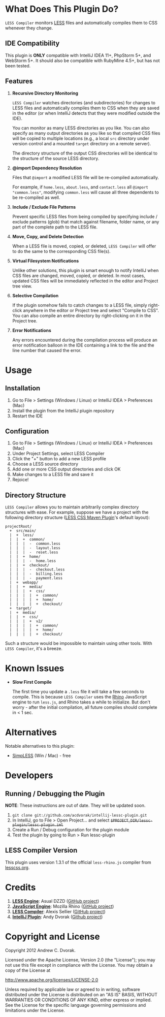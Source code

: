 # What Does This Plugin Do?

```LESS Compiler``` monitors [LESS](http://lesscss.org/) files and automatically compiles them to CSS whenever they change.

## IDE Compatibility

This plugin is **ONLY** compatible with IntelliJ IDEA 11+, PhpStorm 5+, and WebStorm 5+.
It should also be compatible with RubyMine 4.5+, but has not been tested.

## Features

1.  **Recursive Directory Monitoring**

    ```LESS Compiler``` watches directories (and subdirectories) for changes to LESS files and automatically compiles them
    to CSS when they are saved in the editor (or when IntelliJ detects that they were modified outside the IDE).

    You can monitor as many LESS directories as you like.  You can also specify as many output directories as you like
    so that compiled CSS files will be copied to multiple locations (e.g., a local ```src``` directory under version control
    and a mounted ```target``` directory on a remote server).

    The directory structure of the output CSS directories will be identical to the structure of the source LESS directory.

2.  **@import Dependency Resolution**

    Files that ```@import``` a modified LESS file will be re-compiled automatically.

    For example, if ```home.less```, ```about.less```, and ```contact.less``` all ```@import "common.less"```,
    modifying ```common.less``` will cause all three dependents to be re-compiled as well.

3.  **Include / Exclude File Patterns**

    Prevent specific LESS files from being compiled by specifying include / exclude patterns (glob) that match
    against filename, folder name, or any part of the complete path to the LESS file.

4.  **Move, Copy, and Delete Detection**

    When a LESS file is moved, copied, or deleted, ```LESS Compiler``` will offer to do the same to the corresponding CSS file(s).

5.  **Virtual Filesystem Notifications**

    Unlike other solutions, this plugin is smart enough to notify IntelliJ when CSS files are changed, moved, copied, or deleted.
    In most cases, updated CSS files will be immediately reflected in the editor and Project tree view.

6.  **Selective Compilation**

    If the plugin somehow fails to catch changes to a LESS file, simply right-click anywhere in the editor or Project tree
    and select "Compile to CSS".  You can also compile an entire directory by right-clicking on it in the Project tree.

7.  **Error Notifications**

    Any errors encountered during the compilation process will produce an error notification balloon in the IDE
    containing a link to the file and the line number that caused the error.

# Usage

## Installation

1.  Go to File > Settings (Windows / Linux) or IntelliJ IDEA > Preferences (Mac)
2.  Install the plugin from the IntelliJ plugin repository
3.  Restart the IDE

## Configuration

1.  Go to File > Settings (Windows / Linux) or IntelliJ IDEA > Preferences (Mac)
2.  Under Project Settings, select LESS Compiler
3.  Click the "+" button to add a new LESS profile
4.  Choose a LESS source directory
5.  Add one or more CSS output directories and click OK
6.  Make changes to a LESS file and save it
7.  Rejoice!

## Directory Structure

```LESS Compiler``` allows you to maintain arbitrarily complex directory structures with ease.
For example, suppose we have a project with the following directory structure ([LESS CSS Maven Plugin][lesscss-maven-source]'s default layout):

    projectRoot/
      +  src/main/
      |  +  less/
      |  |  +  common/
      |  |  |  -  common.less
      |  |  |  -  layout.less
      |  |  |  -  reset.less
      |  |  +  home/
      |  |  |  -  home.less
      |  |  +  checkout/
      |  |  |  -  checkout.less
      |  |  |  -  billing.less
      |  |  |  -  payment.less
      |  +  webapp/
      |  |  +  media/
      |  |  |  +  css/
      |  |  |  |  +  common/
      |  |  |  |  +  home/
      |  |  |  |  +  checkout/
      +  target/
      |  +  media/
      |  |  +  css/
      |  |  |  +  v2/
      |  |  |  |  +  common/
      |  |  |  |  +  home/
      |  |  |  |  +  checkout/

Such a structure would be impossible to maintain using other tools.  With ```LESS Compiler```, it's a breeze.

# Known Issues

*   **Slow First Compile**

    The first time you update a ```.less``` file it will take a few seconds to compile.
    This is because ```LESS Compiler``` uses the [Rhino][rhino] JavaScript engine to run ```less.js```, and Rhino
    takes a while to initialize.  But don't worry - after the initial compilation, all future compiles should complete in < 1 sec.

# Alternatives

Notable alternatives to this plugin:

*  [SimpLESS][simpless] (Win / Mac) - free

# Developers

## Running / Debugging the Plugin

**NOTE**: These instructions are out of date.  They will be updated soon.

1.  ```git clone git://github.com/acdvorak/intellij-lessc-plugin.git```
2.  In IntelliJ, go to File > Open Project... and select ~~```$PROJECT_DIR/lessc-plugin/lessc-plugin.iml```~~
3.  Create a Run / Debug configuration for the plugin module
4.  Test the plugin by going to Run > Run lessc-plugin

## LESS Compiler Version

This plugin uses version 1.3.1 of the official ```less-rhino.js``` compiler from [lesscss.org][lesscss].

# Credits

1.  **[LESS Engine][lesscss-engine]**: Asual DZZD ([GitHub project][lesscss-engine-source])
2.  **[JavaScript Engine][rhino]**: Mozilla Rhino ([GitHub project][rhino-source])
3.  **[LESS Compiler][lesscss]**: Alexis Sellier ([GitHub project][lesscss-source])
4.  **[IntelliJ Plugin][plugin]**: Andy Dvorak ([Github project][plugin-source])

# Copyright and License

Copyright 2012 Andrew C. Dvorak.

Licensed under the Apache License, Version 2.0 (the "License");
you may not use this file except in compliance with the License.
You may obtain a copy of the License at

http://www.apache.org/licenses/LICENSE-2.0

Unless required by applicable law or agreed to in writing, software
distributed under the License is distributed on an "AS IS" BASIS,
WITHOUT WARRANTIES OR CONDITIONS OF ANY KIND, either express or implied.
See the License for the specific language governing permissions and
limitations under the License.

[lesscss]: http://lesscss.org/
[lesscss-source]: https://github.com/cloudhead/less.js
[cloudhead]: http://cloudhead.io/

[lesscss-engine]: http://www.asual.com/lesscss
[lesscss-engine-source]: https://github.com/asual/lesscss-engine

[rhino]: https://developer.mozilla.org/en-US/docs/Rhino
[rhino-source]: https://github.com/mozilla/rhino

[simpless]: http://wearekiss.com/simpless
[lesscss-maven-source]: https://github.com/marceloverdijk/lesscss-maven-plugin

[plugin]: http://plugins.intellij.net/plugin?pr=&pluginId=7059
[plugin-source]: https://github.com/acdvorak/intellij-lessc-plugin
